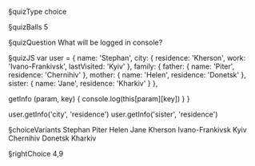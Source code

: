 §quizType
choice

§quizBalls
5

§quizQuestion
What will be logged in console?



§quizJS
var user = {
  name: 'Stephan',
  city: {
    residence: 'Kherson',
    work: 'Ivano-Frankivsk',
    lastVisited: 'Kyiv'
  },
  family: {
    father: { name: 'Piter', residence: 'Chernihiv' },
    mother: { name: 'Helen', residence: 'Donetsk' },
    sister: { name: 'Jane', residence: 'Kharkiv' }
  },

  getInfo (param, key) {
    console.log(this[param][key])
  }
}

user.getInfo('city', 'residence')
user.getInfo('sister', 'residence')



§choiceVariants
Stephan
Piter
Helen
Jane
Kherson
Ivano-Frankivsk
Kyiv
Chernihiv
Donetsk
Kharkiv



§rightChoice
4,9
